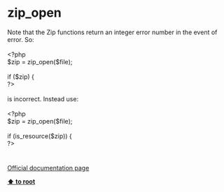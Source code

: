 # zip_open




<div class="phpcode"><span class="html">
Note that the Zip functions return an integer error number in the event of error. So:<br><br><span class="default">&lt;?php<br>$zip </span><span class="keyword">= </span><span class="default">zip_open</span><span class="keyword">(</span><span class="default">$file</span><span class="keyword">);<br><br>if (</span><span class="default">$zip</span><span class="keyword">) {<br></span><span class="default">?&gt;<br></span><br>is incorrect. Instead use:<br><br><span class="default">&lt;?php<br>$zip </span><span class="keyword">= </span><span class="default">zip_open</span><span class="keyword">(</span><span class="default">$file</span><span class="keyword">);<br><br>if (</span><span class="default">is_resource</span><span class="keyword">(</span><span class="default">$zip</span><span class="keyword">)) {<br></span><span class="default">?&gt;</span>
</span>
</div>
  

#

[Official documentation page](https://www.php.net/manual/en/function.zip-open.php)

**[⬆ to root](/)**